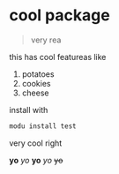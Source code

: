# cool package
> very rea

this has cool featureas like
1. potatoes
2. cookies
3. cheese

install with
```bash
modu install test
```

very cool right

**yo**
*yo*
__yo__
_yo_
~~yo~~
